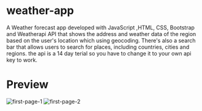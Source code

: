 # weather-app
A Weather forecast app developed with JavaScript ,HTML, CSS, Bootstrap and Weatherapi API that shows the address and weather data of the region based on the user's location which using geocoding. There's also a search bar that allows users to search for places, including countries, cities and regions. the api is a 14 day terial so you have to change it to your own api key to work.
# Preview
![first-page-1](https://github.com/Alaleh-Mohseni/weather-app/assets/112727163/d482b0b1-a697-4041-a733-e1156718822d)
![first-page-2](https://github.com/Alaleh-Mohseni/weather-app/assets/112727163/66965aed-a004-4025-a482-e88b08d04b13)
